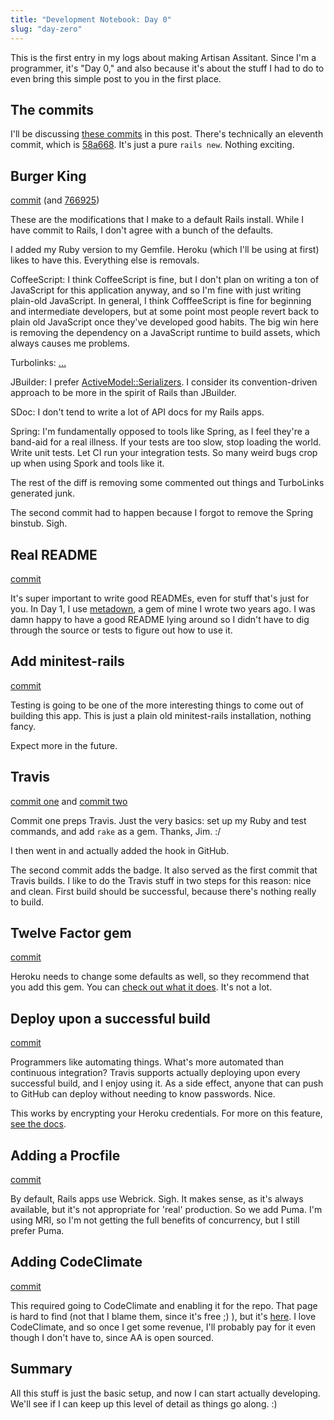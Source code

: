 ```yaml
---
title: "Development Notebook: Day 0"
slug: "day-zero"
---
```


This is the first entry in my logs about making Artisan Assitant. Since
I'm a programmer, it's "Day 0," and also because it's about the stuff
I had to do to even bring this simple post to you in the first place.

## The commits

I'll be discussing [these commits](https://github.com/artisan-tattoo/artisan_assistant/compare/58a66818462b07bf4728949471b418c7b0f08b49...be4ac09cf4bacb7a56db15f5bbc52afa93bebe88) in this post. There's technically an eleventh commit, which is [58a668](https://github.com/artisan-tattoo/artisan_assistant/commit/58a66818462b07bf4728949471b418c7b0f08b49). It's just a pure `rails new`. Nothing exciting.

## Burger King

[commit](https://github.com/artisan-tattoo/artisan_assistant/commit/bc9dfd62f4d23f7497b973cc8dd72b78562b8bd8) (and [766925](https://github.com/artisan-tattoo/artisan_assistant/commit/7669252158ef43357b3be0c90164d7dce14adbf2))

These are the modifications that I make to a default Rails install. While
I have commit to Rails, I don't agree with a bunch of the defaults.

I added my Ruby version to my Gemfile. Heroku (which I'll be using at first)
likes to have this. Everything else is removals.

CoffeeScript: I think CoffeeScript is fine, but I don't plan on writing a ton
of JavaScript for this application anyway, and so I'm fine with just writing
plain-old JavaScript. In general, I think CofffeeScript is fine for beginning
and intermediate developers, but at some point most people revert back to plain
old JavaScript once they've developed good habits. The big win here is removing
the dependency on a JavaScript runtime to build assets, which always causes me
problems.

Turbolinks: [...](http://stackoverflow.com/questions/24069674/rails-form-not-working-after-link-to)

JBuilder: I prefer
[ActiveModel::Serializers](https://github.com/rails-api/active_model_serializers).
I consider its convention-driven approach to be more in the spirit of Rails
than JBuilder.

SDoc: I don't tend to write a lot of API docs for my Rails apps.

Spring: I'm fundamentally opposed to tools like Spring, as I feel they're a
band-aid for a real illness. If your tests are too slow, stop loading the
world. Write unit tests. Let CI run your integration tests. So many weird bugs
crop up when using Spork and tools like it.

The rest of the diff is removing some commented out things and TurboLinks
generated junk.

The second commit had to happen because I forgot to remove the Spring binstub.
Sigh.

## Real README

[commit](https://github.com/artisan-tattoo/artisan_assistant/commit/1ee9d913e57938ca902322ceabf4e911373a0b09)

It's super important to write good READMEs, even for stuff that's just for
you. In Day 1, I use [metadown](https://github.com/steveklabnik/metadown), a
gem of mine I wrote two years ago. I was damn happy to have a good README
lying around so I didn't have to dig through the source or tests to figure out
how to use it.

## Add minitest-rails

[commit](https://github.com/artisan-tattoo/artisan_assistant/commit/850b93cd9aa0549b5c7ceafe1ed73e8b121190e4)

Testing is going to be one of the more interesting things to come out of
building this app. This is just a plain old minitest-rails installation,
nothing fancy.

Expect more in the future.

## Travis

[commit one](https://github.com/artisan-tattoo/artisan_assistant/commit/f950d4711718cd387519ed444273605dc30d15b1) and [commit two](https://github.com/artisan-tattoo/artisan_assistant/commit/f0a0dd8c1c85b86a09f2100db42881a50b7eb395)

Commit one preps Travis. Just the very basics: set up my Ruby and test
commands, and add `rake` as a gem. Thanks, Jim. :/

I then went in and actually added the hook in GitHub.

The second commit adds the badge. It also served as the first commit that
Travis builds. I like to do the Travis stuff in two steps for this reason:
nice and clean. First build should be successful, because there's nothing
really to build.

## Twelve Factor gem

[commit](https://github.com/artisan-tattoo/artisan_assistant/commit/d7d39a7700247771c1c27e24bf1565a57ee677fd)

Heroku needs to change some defaults as well, so they recommend that you add
this gem. You can [check out what it
does](https://github.com/heroku/rails_12factor). It's not a lot.

## Deploy upon a successful build

[commit](https://github.com/artisan-tattoo/artisan_assistant/commit/0aa0eaa822f7eeeb5c50a7f1922eca3158fe7905)

Programmers like automating things. What's more automated than continuous
integration? Travis supports actually deploying upon every successful build,
and I enjoy using it. As a side effect, anyone that can push to GitHub can
deploy without needing to know passwords. Nice.

This works by encrypting your Heroku credentials. For more on this feature,
[see the docs](http://docs.travis-ci.com/user/deployment/heroku/).

## Adding a Procfile

[commit](https://github.com/artisan-tattoo/artisan_assistant/commit/a36e9358de57ab2099368c0e2f867fcf61e1a676)

By default, Rails apps use Webrick. Sigh. It makes sense, as it's always
available, but it's not appropriate for 'real' production. So we add Puma.
I'm using MRI, so I'm not getting the full benefits of concurrency, but
I still prefer Puma.

## Adding CodeClimate

[commit](https://github.com/artisan-tattoo/artisan_assistant/commit/be4ac09cf4bacb7a56db15f5bbc52afa93bebe88)

This required going to CodeClimate and enabling it for the repo. That page
is hard to find (not that I blame them, since it's free ;) ), but it's
[here](https://codeclimate.com/github/signup). I love CodeClimate, and so once
I get some revenue, I'll probably pay for it even though I don't have to, since
AA is open sourced.

## Summary

All this stuff is just the basic setup, and now I can start actually
developing. We'll see if I can keep up this level of detail as things go
along. :)
